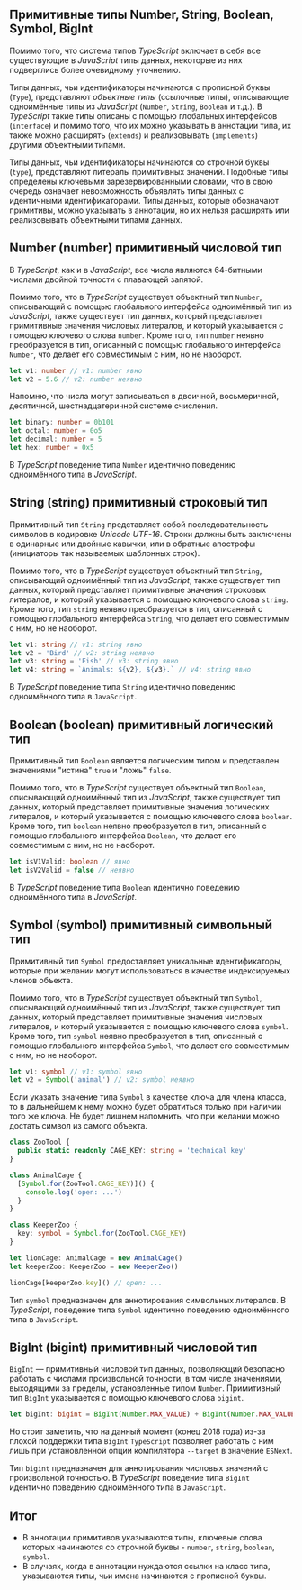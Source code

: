 ## Примитивные типы Number, String, Boolean, Symbol, BigInt

Помимо того, что система типов _TypeScript_ включает в себя все существующие в _JavaScript_ типы данных, некоторые из них подверглись более очевидному уточнению.

Типы данных, чьи идентификаторы начинаются с прописной буквы (`Type`), представляют _объектные типы_ (ссылочные типы), описывающие одноимённые типы из _JavaScript_ (`Number`, `String`, `Boolean` и т.д.). В _TypeScript_ такие типы описаны с помощью глобальных интерфейсов (`interface`) и помимо того, что их можно указывать в аннотации типа, их также можно расширять (`extends`) и реализовывать (`implements`) другими объектными типами.

Типы данных, чьи идентификаторы начинаются со строчной буквы (`type`), представляют литералы примитивных значений. Подобные типы определены ключевыми зарезервированными словами, что в свою очередь означает невозможность объявлять типы данных с идентичными идентификаторами. Типы данных, которые обозначают примитивы, можно указывать в аннотации, но их нельзя расширять или реализовывать объектными типами данных.

## Number (number) примитивный числовой тип

В _TypeScript_, как и в _JavaScript_, все числа являются 64-битными числами двойной точности с плавающей запятой.

Помимо того, что в _TypeScript_ существует объектный тип `Number`, описывающий с помощью глобального интерфейса одноимённый тип из _JavaScript_, также существует тип данных, который представляет примитивные значения числовых литералов, и который указывается с помощью ключевого слова `number`. Кроме того, тип `number` неявно преобразуется в тип, описанный с помощью глобального интерфейса `Number`, что делает его совместимым с ним, но не наоборот.

```typescript
let v1: number // v1: number явно
let v2 = 5.6 // v2: number неявно
```

Напомню, что числа могут записываться в двоичной, восьмеричной, десятичной, шестнадцатеричной системе счисления.

```typescript
let binary: number = 0b101
let octal: number = 0o5
let decimal: number = 5
let hex: number = 0x5
```

В _TypeScript_ поведение типа `Number` идентично поведению одноимённого типа в _JavaScript_.

## String (string) примитивный строковый тип

Примитивный тип `String` представляет собой последовательность символов в кодировке _Unicode_ _UTF-16_. Строки должны быть заключены в одинарные или двойные кавычки, или в обратные апострофы (инициаторы так называемых шаблонных строк).

Помимо того, что в _TypeScript_ существует объектный тип `String`, описывающий одноимённый тип из _JavaScript_, также существует тип данных, который представляет примитивные значения строковых литералов, и который указывается с помощью ключевого слова `string`. Кроме того, тип `string` неявно преобразуется в тип, описанный с помощью глобального интерфейса `String`, что делает его совместимым с ним, но не наоборот.

```typescript
let v1: string // v1: string явно
let v2 = 'Bird' // v2: string неявно
let v3: string = 'Fish' // v3: string явно
let v4: string = `Animals: ${v2}, ${v3}.` // v4: string явно
```

В _TypeScript_ поведение типа `String` идентично поведению одноимённого типа в `JavaScript`.

## Boolean (boolean) примитивный логический тип

Примитивный тип `Boolean` является логическим типом и представлен значениями "истина" `true` и "ложь" `false`.

Помимо того, что в _TypeScript_ существует объектный тип `Boolean`, описывающий одноимённый тип из _JavaScript_, также существует тип данных, который представляет примитивные значения логических литералов, и который указывается с помощью ключевого слова `boolean`. Кроме того, тип `boolean` неявно преобразуется в тип, описанный с помощью глобального интерфейса `Boolean`, что делает его совместимым с ним, но не наоборот.

```typescript
let isV1Valid: boolean // явно
let isV2Valid = false // неявно
```

В _TypeScript_ поведение типа `Boolean` идентично поведению одноимённого типа в _JavaScript_.

## Symbol (symbol) примитивный символьный тип

Примитивный тип `Symbol` предоставляет уникальные идентификаторы, которые при желании могут использоваться в качестве индексируемых членов объекта.

Помимо того, что в _TypeScript_ существует объектный тип `Symbol`, описывающий одноимённый тип из _JavaScript_, также существует тип данных, который представляет примитивные значения числовых литералов, и который указывается с помощью ключевого слова `symbol`. Кроме того, тип `symbol` неявно преобразуется в тип, описанный с помощью глобального интерфейса `Symbol`, что делает его совместимым с ним, но не наоборот.

```typescript
let v1: symbol // v1: symbol явно
let v2 = Symbol('animal') // v2: symbol неявно
```

Если указать значение типа `Symbol` в качестве ключа для члена класса, то в дальнейшем к нему можно будет обратиться только при наличии того же ключа. Не будет лишнем напомнить, что при желании можно достать символ из самого объекта.

```typescript
class ZooTool {
  public static readonly CAGE_KEY: string = 'technical key'
}

class AnimalCage {
  [Symbol.for(ZooTool.CAGE_KEY)]() {
    console.log('open: ...')
  }
}

class KeeperZoo {
  key: symbol = Symbol.for(ZooTool.CAGE_KEY)
}

let lionCage: AnimalCage = new AnimalCage()
let keeperZoo: KeeperZoo = new KeeperZoo()

lionCage[keeperZoo.key]() // open: ...
```

Тип `symbol` предназначен для аннотирования символьных литералов. В _TypeScript_, поведение типа `Symbol` идентично поведению одноимённого типа в `JavaScript`.

## BigInt (bigint) примитивный числовой тип

`BigInt` — примитивный числовой тип данных, позволяющий безопасно работать с числами произвольной точности, в том числе значениями, выходящими за пределы, установленные типом `Number`. Примитивный тип `BigInt` указывается с помощью ключевого слова `bigint`.

```typescript
let bigInt: bigint = BigInt(Number.MAX_VALUE) + BigInt(Number.MAX_VALUE)
```

Но стоит заметить, что на данный момент (конец 2018 года) из-за плохой поддержки типа `BigInt` `TypeScript` позволяет работать с ним лишь при установленной опции компилятора `--target` в значение `ESNext`.

Тип `bigint` предназначен для аннотирования числовых значений с произвольной точностью. В _TypeScript_ поведение типа `BigInt` идентично поведению одноимённого типа в `JavaScript`.

## Итог

- В аннотации примитивов указываются типы, ключевые слова которых начинаются со строчной буквы - `number`, `string`, `boolean`, `symbol`.
- В случаях, когда в аннотации нуждаются ссылки на класс типа, указываются типы, чьи имена начинаются с прописной буквы.
